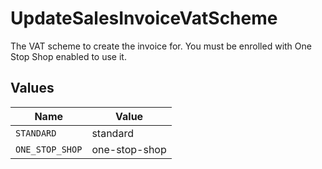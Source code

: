 # UpdateSalesInvoiceVatScheme

The VAT scheme to create the invoice for. You must be enrolled with One Stop Shop enabled to use it.


## Values

| Name            | Value           |
| --------------- | --------------- |
| `STANDARD`      | standard        |
| `ONE_STOP_SHOP` | one-stop-shop   |